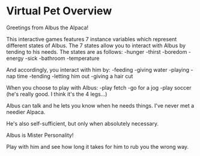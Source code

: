 # Virtual Pet Overview

Greetings from Albus the Alpaca!

This interactive games features 7 instance variables which represent different states of Albus.
The 7 states allow you to interact with Albus by tending to his needs.
The states are as follows:
-hunger
-thirst
-boredom
-energy
-sick
-bathroom
-temperature

And accordingly, you interact with him by:
-feeding
-giving water
-playing
-nap time
-tending
-letting him out
-giving a hair cut

When you choose to play with Albus:
-play fetch
-go for a jog
-play soccer (he's really good. I think it's the 4 legs...)

Albus can talk and he lets you know when he needs things.
I've never met a needier Alpaca.

He's also self-sufficient, but only when absolutely necessary.

Albus is Mister Personality!

Play with him and see how long it takes for him to rub you the wrong way.